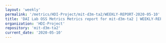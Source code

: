 ```yaml
---
layout: 'weekly'
permalink: '/metrics/HDI-Project/mit-d3m-ta2/WEEKLY-REPORT-2020-05-10'
title: 'DAI Lab OSS Metrics Metrics report for mit-d3m-ta2 | WEEKLY-REPORT-2020-05-10'
organization: 'HDI-Project'
repository: 'mit-d3m-ta2'
current_date: '2020-05-10'
---
```

